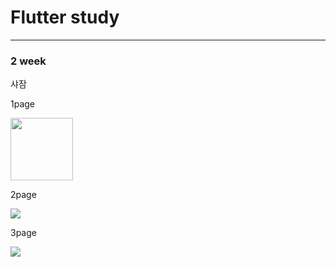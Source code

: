 <h1>Flutter study</h1>
<hr>

<h3>2 week</h3>
<p>샤잠</p> 
<p>1page</p>
<img src="https://github.com/ksw1912/FlutterStudy/assets/150943603/d7824521-fe19-4c6d-8a80-c01f16cba71a" height="100" width="100">
<p>2page</p>
<img src="https://github.com/ksw1912/FlutterStudy/assets/150943603/1b23bf31-b36d-4469-9235-09d235bf11a3">
<p>3page</p>
<img src="https://github.com/ksw1912/FlutterStudy/assets/150943603/3f7e6736-8fc5-41e2-9a9e-776e85b7e7d2">
